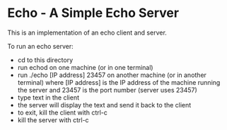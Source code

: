 # Echo - A Simple Echo Server
This is an implementation of an echo client and server.

To run an echo server:
- cd to this directory
- run echod on one machine (or in one terminal)
- run ./echo [IP address] 23457 on another machine (or in another terminal)
	where [IP address] is the IP address of the machine running the server
	and 23457 is the port number (server uses 23457)
- type text in the client
- the server will display the text and send it back to the client
- to exit, kill the client with ctrl-c
- kill the server with ctrl-c
